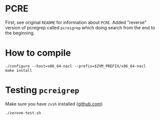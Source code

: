 # PCRE

First, see original `README` for information about `PCRE`. 
Added "reverse" version of pcregrep called `pcreigrep` which doing search from the end to the beginning.

# How to compile 

    ./configure --host=x86_64-nacl --prefix=$ZVM_PREFIX/x86_64-nacl
    make install

# Testing `pcreigrep`

Make sure you have `zvsh` installed ([github.com](https://github.com/zerovm/zerovm-cli))

    ./zerovm-test.sh